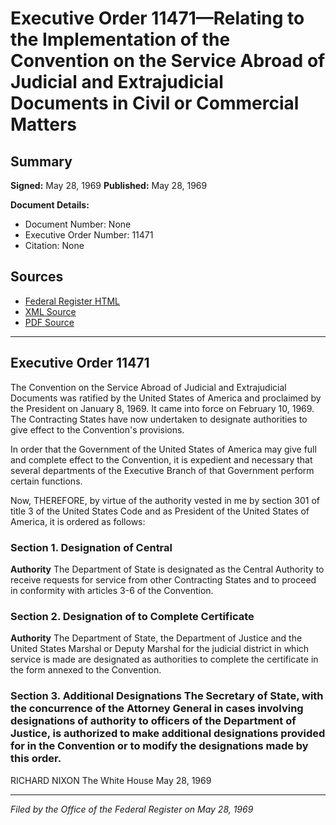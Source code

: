 # Executive Order 11471—Relating to the Implementation of the Convention on the Service Abroad of Judicial and Extrajudicial Documents in Civil or Commercial Matters

## Summary

**Signed:** May 28, 1969
**Published:** May 28, 1969

**Document Details:**
- Document Number: None
- Executive Order Number: 11471
- Citation: None

## Sources
- [Federal Register HTML](https://www.presidency.ucsb.edu/documents/executive-order-11471-relating-the-implementation-the-convention-the-service-abroad)
- [XML Source](None)
- [PDF Source](None)

---

## Executive Order 11471

The Convention on the Service Abroad of Judicial and Extrajudicial Documents was ratified by the United States of America and proclaimed by the President on January 8, 1969. It came into force on February 10, 1969. The Contracting States have now undertaken to designate authorities to give effect to the Convention's provisions.

In order that the Government of the United States of America may give full and complete effect to the Convention, it is expedient and necessary that several departments of the Executive Branch of that Government perform certain functions.

Now, THEREFORE, by virtue of the authority vested in me by section 301 of title 3 of the United States Code and as President of the United States of America, it is ordered as follows:
### Section 1. Designation of Central

**Authority**
 The Department of State is designated as the Central Authority to receive requests for service from other Contracting States and to proceed in conformity with articles 3-6 of the Convention.

### Section 2. Designation of  to Complete Certificate

**Authority**
 The Department of State, the Department of Justice and the United States Marshal or Deputy Marshal for the judicial district in which service is made are designated as authorities to complete the certificate in the form annexed to the Convention.

### Section 3. Additional Designations The Secretary of State, with the concurrence of the Attorney General in cases involving designations of authority to officers of the Department of Justice, is authorized to make additional designations provided for in the Convention or to modify the designations made by this order.

RICHARD NIXON
The White House
May 28, 1969

---

*Filed by the Office of the Federal Register on May 28, 1969*
